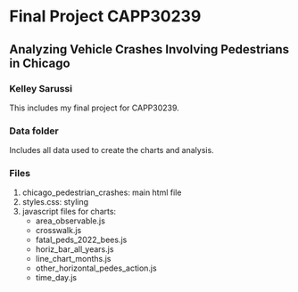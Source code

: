 # Final Project CAPP30239
## Analyzing Vehicle Crashes Involving Pedestrians in Chicago
### Kelley Sarussi

This includes my final project for CAPP30239.

### Data folder
Includes all data used to create the charts and analysis.

### Files
1. chicago_pedestrian_crashes: main html file
2. styles.css: styling
3. javascript files for charts:
    - area_observable.js
    - crosswalk.js
    - fatal_peds_2022_bees.js
    - horiz_bar_all_years.js
    - line_chart_months.js
    - other_horizontal_pedes_action.js
    - time_day.js
